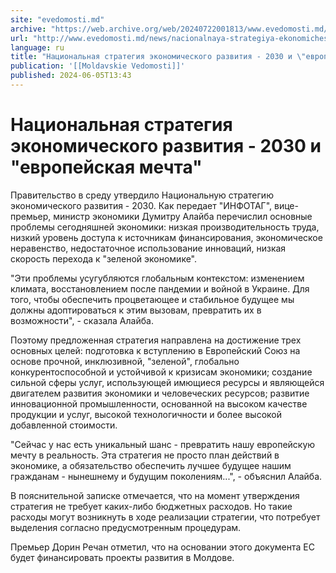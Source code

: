 ```yaml
---
site: "evedomosti.md"
archive: "https://web.archive.org/web/20240722001813/www.evedomosti.md/news/nacionalnaya-strategiya-ekonomicheskogo-razvitiya-2030-i-evr"
url: "http://www.evedomosti.md/news/nacionalnaya-strategiya-ekonomicheskogo-razvitiya-2030-i-evr"
language: ru
title: "Национальная стратегия экономического развития - 2030 и \"европейская мечта\""
publication: '[[Moldavskie Vedomosti]]'
published: 2024-06-05T13:43
---
```


# Национальная стратегия экономического развития - 2030 и "европейская мечта"

Правительство в среду утвердило Национальную стратегию экономического развития - 2030. Как передает "ИНФОТАГ", вице-премьер, министр экономики Думитру Алайба перечислил основные проблемы сегодняшней экономики: низкая производительность труда, низкий уровень доступа к источникам финансирования, экономическое неравенство, недостаточное использование инноваций, низкая скорость перехода к "зеленой экономике".

"Эти проблемы усугубляются глобальным контекстом: изменением климата, восстановлением после пандемии и войной в Украине. Для того, чтобы обеспечить процветающее и стабильное будущее мы должны адоптироваться к этим вызовам, превратить их в возможности", - сказала Алайба.

Поэтому предложенная стратегия направлена на достижение трех основных целей: подготовка к вступлению в Европейский Союз на основе прочной, инклюзивной, "зеленой", глобально конкурентоспособной и устойчивой к кризисам экономики; создание сильной сферы услуг, использующей имющиеся ресурсы и являющейся двигателем развития экономики и человеческих ресурсов; развитие инновационной промышленности, основанной на высоком качестве продукции и услуг, высокой технологичности и более высокой добавленной стоимости.

"Сейчас у нас есть уникальный шанс - превратить нашу европейскую мечту в реальность. Эта стратегия не просто план действий в экономике, а обязательство обеспечить лучшее будущее нашим гражданам - нынешнему и будущим поколениям...", - объяснил Алайба.

В пояснительной записке отмечается, что на момент утверждения стратегия не требует каких-либо бюджетных расходов. Но такие расходы могут возникнуть в ходе реализации стратегии, что потребует выделения согласно предусмотренным процедурам.

Премьер Дорин Речан отметил, что на основании этого документа ЕС будет финансировать проекты развития в Молдове.